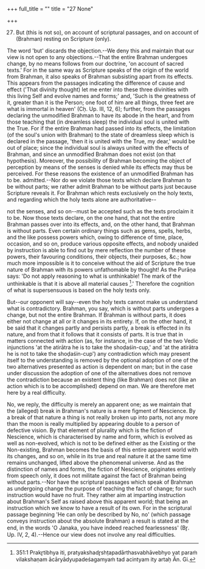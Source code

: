 +++
full_title = ""
title = "27 None"

+++


27. But (this is not so), on account of scriptural passages, and on account of (Brahman) resting on Scripture (only).

The word 'but' discards the objection.--We deny this and maintain that our view is not open to any objections.--That the entire Brahman undergoes change, by no means follows from our doctrine, 'on account of sacred texts.' For in the same way as Scripture speaks of the origin of the world from Brahman, it also speaks of Brahman subsisting apart from its effects. This appears from the passages indicating the difference of cause and effect ('That divinity thought) let me enter into these three divinities with this living Self and evolve names and forms;' and, 'Such is the greatness of it, greater than it is the Person; one foot of him are all things, three feet are what is immortal in heaven' (Cḥ. Up. III, 12, 6); further, from the passages declaring the unmodified Brahman to have its abode in the heart, and from those teaching that (in dreamless sleep) the individual soul is united with the True. For if the entire Brahman had passed into its effects, the limitation (of the soul's union with Brahman) to the state of dreamless sleep which is declared in the passage, 'then it is united with the True, my dear,' would be out of place; since the individual soul is always united with the effects of Brahman, and since an unmodified Brahman does not exist (on that hypothesis). Moreover, the possibility of Brahman becoming the object of perception by means of the senses is denied while its effects may thus be perceived. For these reasons the existence of an unmodified Brahman has to be. admitted.--Nor do we violate those texts which declare Brahman to be without parts; we rather admit Brahman to be without parts just because Scripture reveals it. For Brahman which rests exclusively on the holy texts, and regarding which the holy texts alone are authoritative--

not the senses, and so on--must be accepted such as the texts proclaim it to be. Now those texts declare, on the one hand, that not the entire Brahman passes over into its effects, and, on the other hand, that Brahman is without parts. Even certain ordinary things such as gems, spells, herbs, and the like possess powers which, owing to difference of time, place, occasion, and so on, produce various opposite effects, and nobody unaided by instruction is able to find out by mere reflection the number of these powers, their favouring conditions, their objects, their purposes, &c.; how much more impossible is it to conceive without the aid of Scripture the true nature of Brahman with its powers unfathomable by thought! As the Purāṇa says: 'Do not apply reasoning to what is unthinkable! The mark of the unthinkable is that it is above all material causes [^fn_308].' Therefore the cognition of what is supersensuous is based on the holy texts only.

[^fn_308]: 351:1 Prakr̥tibhya iti, pratyakshadr̥shṭapadārthasvabhāvebhyo yat paraṁ vilakshaṇam ācāryādyupadeśagamyaṁ tad acintyam ity artaḥ Ān. Gi.

But--our opponent will say--even the holy texts cannot make us understand what is contradictory. Brahman, you say, which is without parts undergoes a change, but not the entire Brahman. If Brahman is without parts, it does either not change at all or it changes in its entirety. If, on the other hand, it be said that it changes partly and persists partly, a break is effected in its nature, and from that it follows that it consists of parts. It is true that in matters connected with action (as, for instance, in the case of the two Vedic injunctions 'at the atirātra he is to take the shoḍaśin-cup,' and 'at the atirātra he is not to take the shoḍaśin-cup') any contradiction which may present itself to the understanding is removed by the optional adoption of one of the two alternatives presented as action is dependent on man; but in the case under discussion the adoption of one of the alternatives does not remove the contradiction because an existent thing (like Brahman) does not (like an action which is to be accomplished) depend on man. We are therefore met here by a real difficulty.

No, we reply, the difficulty is merely an apparent one; as we maintain that the (alleged) break in Brahman's nature is a mere figment of Nescience. By a break of that nature a thing is not really broken up into parts, not any more than the moon is really multiplied by appearing double to a person of defective vision. By that element of plurality which is the fiction of Nescience, which is characterised by name and form, which is evolved as well as non-evolved, which is not to be defined either as the Existing or the Non-existing, Brahman becomes the basis of this entire apparent world with its changes, and so on, while in its true and real nature it at the same time remains unchanged, lifted above the phenomenal universe. And as the distinction of names and forms, the fiction of Nescience, originates entirely from speech only, it does not militate against the fact of Brahman being without parts.--Nor have the scriptural passages which speak of Brahman as undergoing change the purpose of teaching the fact of change; for such instruction would have no fruit. They rather aim at imparting instruction about Brahman's Self as raised above this apparent world; that being an instruction which we know to have a result of its own. For in the scriptural passage beginning 'He can only be described by No, no' (which passage conveys instruction about the absolute Brahman) a result is stated at the end, in the words 'O Janaka, you have indeed reached fearlessness' (Br̥. Up. IV, 2, 4).--Hence our view does not involve any real difficulties.

